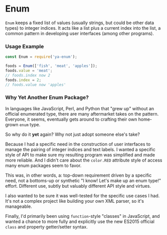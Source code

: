 # Enum

`Enum` keeps a fixed list of values (usually strings,
but could be other data types) to integer
indices. It acts like a list plus
a current index into the list, a common
pattern in developing user
interfaces (among other programs).

### Usage Example

```javascript
const Enum = require('ya-enum');

foods = Enum(['fish', 'meat', 'apples']);
foods.value = 'meat';
// foods.index now 2
foods.index = 2;
// foods.value now 'apples'
```

### Why Yet Another Enum Package?

In languages like JavaScript, Perl, and Python that
"grew up" without an official enumerated
type, there are many aftermarket
takes on the pattern.
Everyone, it seems, eventually gets around to
crafting their own home-grown `enum` type.

So why do it **yet** again? Why not just
adopt someone else's
take?

Because I had a specific need in the construction of user interfaces to manage
the pairing of integer indices and text labels. I wanted a specific style of API
to make sure my resulting program was simplified and made more reliable. And I
didn't care about the `color.RED` attribute style of access many enum packages
seem to favor.

This was, in other words, a: top-down requirement driven by a specific need, not
a bottoms-up or synthetic "I know! Let's make up an enum type!" effort.
Different use, subtly but valuably different API style and virtues.

I also wanted to be sure it was well-tested for the specific use cases I had.
It's not a complex project like building your own XML parser, so it's
manageable.

Finally, I'd primarily been using `function`-style "classes" in
JavaScript, and wanted a chance to more fully and
explicitly use the new ES2015 official `class` and
property getter/setter syntax.
